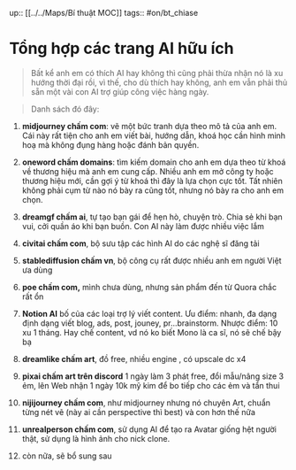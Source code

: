 up:: [[../../Maps/Bí thuật MOC]]
tags:: #on/bt_chiase

# Tổng hợp các trang AI hữu ích

> Bất kể anh em có thích AI hay không thì cũng phải thừa nhận nó là xu hướng thời đại rồi, vì thế, cho dù thích hay không, anh em vẫn phải thủ sẵn một vài con AI trợ giúp công việc hàng ngày.

> Danh sách đó đây:

1. **midjourney chấm com**: vẽ một bức tranh dựa theo mô tả của anh em. Cái này rất tiện cho anh em viết bài, hướng dẫn, khoá học cần hình minh hoạ mà không đụng hàng hoặc đánh bản quyền.
    
2. **oneword chấm domains**: tìm kiếm domain cho anh em dựa theo từ khoá về thương hiệu mà anh em cung cấp. Nhiều anh em mở công ty hoặc thương hiệu mới, cần gợi ý từ khoá thì đây là lựa chọn cực tốt. Tất nhiên không phải cụm từ nào nó bày ra cũng tốt, nhưng nó bày ra cho anh em chọn.
    
3. **dreamgf chấm ai**, tự tạo bạn gái để hẹn hò, chuyện trò. Chia sẻ khi bạn vui, cởi quần áo khi bạn buồn. Con AI này làm được nhiều việc lắm 
    
4. **civitai chấm com**, bộ sưu tập các hình AI do các nghệ sĩ đăng tải
    
5. **stablediffusion chấm vn**, bộ công cụ rất được nhiều anh em người Việt ưa dùng
    
6. **poe chấm com,** mình chưa dùng, nhưng sản phẩm đến từ Quora chắc rất ổn
    
7. **Notion AI** bố của các loại trợ lý viết content. Ưu điểm: nhanh, đa dạng định dạng viết blog, ads, post, jouney, pr...brainstorm. Nhược điểm: 10 xu 1 tháng. Hay chế content, vd nó ko biết Mono là ca sĩ, nó sẽ chế bậy bạ
    
8. **dreamlike chấm art**, đồ free, nhiều engine , có upscale dc x4
    
9. **pixai chấm art trên discord** 1 ngày làm 3 phát free, đổi mẫu/nâng size 3 ẻm, lên Web nhận 1 ngày 10k mỹ kim để bo tiếp cho các ẻm và tẩn thui 
    
10. **nijijourney chấm com**, như midjourney nhưng nó chuyên Art, chuẩn từng nét vẽ (này ai cần perspective thì best) và con hơn thế nữa
    
11. **unrealperson chấm com**, sử dụng AI để tạo ra Avatar giống hệt người thật, sử dụng là hình ảnh cho nick clone.
	
12. còn nữa, sẽ bổ sung sau 